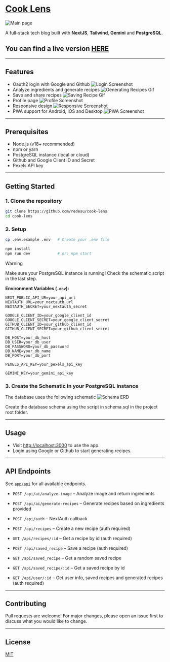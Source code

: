 # [Cook Lens]()

![Main page](https://i.imgur.com/bn7TftE.png)

A full-stack tech blog built with **NextJS**, **Tailwind**, **Gemini** and **PostgreSQL**.

## You can find a live version [HERE](https://cooklens.redesu.com.br/)
---

## Features

- Oauth2 login with Google and Github
![Login Screenshot](https://i.imgur.com/U4yqaPc.png)
- Analyze ingredients and generate recipes
![Generating Recipes Gif](https://i.imgur.com/X25YCUy.gif)
- Save and share recipes
![Saving Recipe Gif](https://i.imgur.com/FFMLTuQ.gif)
- Profile page
![Profile Screenshot](https://i.imgur.com/8qGKmyQ.png)
- Responsive design
![Responsive Screenshot](https://i.imgur.com/U31qHkb.gif)
- PWA support for Android, IOS and Desktop
![PWA Screenshot](https://i.imgur.com/tpQpxpZ.gif)



---


## Prerequisites

- Node.js (v18+ recommended)
- npm or yarn
- PostgreSQL instance (local or cloud)
- Github and Google Client ID and Secret
- Pexels API key

---

## Getting Started

### 1. Clone the repository

```sh
git clone https://github.com/redesu/cook-lens
cd cook-lens
```

### 2. Setup

```sh
cp .env.example .env   # Create your .env file

npm install
npm run dev            # or: npm start
```
> [!WARNING]  
> Make sure your PostgreSQL instance is running! Check the schematic script in the last step.

**Environment Variables (`.env`):**
```
NEXT_PUBLIC_API_UR=your_api_url
NEXTAUTH_URL=your_nextauth_url
NEXTAUTH_SECRET=your_nextauth_secret

GOOGLE_CLIENT_ID=your_google_client_id
GOOGLE_CLIENT_SECRET=your_google_client_secret
GITHUB_CLIENT_ID=your_github_client_id
GITHUB_CLIENT_SECRET=your_github_client_secret

DB_HOST=your_db_host
DB_USER=your_db_user
DB_PASSWORD=your_db_password
DB_NAME=your_db_name
DB_PORT=your_db_port

PEXELS_API_KEY=your_pexels_api_key

GEMINI_KEY=your_gemini_api_key
```


### 3. Create the Schematic in your PostgreSQL instance 
The database uses the following schematic
![Schema ERD](https://i.imgur.com/1Dzi8XF.png)

Create the database schema using the script in schema.sql in the project root folder.

---

## Usage

- Visit [http://localhost:3000](http://localhost:3000) to use the app.
- Login using Google or Github to start generating recipes.

---

## API Endpoints

See [`app/api`](app/api) for all available endpoints.

- `POST /api/ai/analyze-image` – Analyze image and return ingredients
- `POST /api/ai/generate-recipes` – Generate recipes based on ingredients provided

- `POST /api/auth` – NextAuth callback

- `POST /api/recipes` – Create a new recipe (auth required)
- `GET /api/recipes/:id` – Get a recipe by id (auth required)

- `POST /api/saved_recipe` – Save a recipe (auth required)
- `GET /api/saved_recipe` – Get a random saved recipe

- `GET /api/saved_recipe/:id` – Get a saved recipe by id 

- `GET /api/user/:id` – Get user info, saved recipes and generated recipes (auth required)

---


## Contributing

Pull requests are welcome! For major changes, please open an issue first to discuss what you would like to change.

---

## License

[MIT](LICENSE)